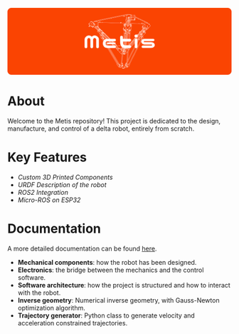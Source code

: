 ![image](/assets/logo/metis_logo.png)

# About
Welcome to the Metis repository! This project is dedicated to the design, manufacture, and control of a delta robot, entirely from scratch.


# Key Features
- *Custom 3D Printed Components*
- *URDF Description of the robot*
- *ROS2 Integration*
- *Micro-ROS on ESP32*

# Documentation
A more detailed documentation can be found [here](/docs/).
- **Mechanical components**: how the robot has been designed.
- **Electronics**: the bridge between the mechanics and the control software.
- **Software architecture**: how the project is structured and how to interact with the robot.
- **Inverse geometry**: Numerical inverse geometry, with Gauss-Newton optimization algorithm.
- **Trajectory generator**: Python class to generate velocity and acceleration constrained trajectories.
